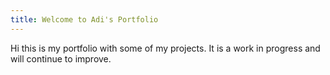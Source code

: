 ```yaml
---
title: Welcome to Adi's Portfolio
---
```


Hi this is my portfolio with some of my projects. It is a work in progress and will continue to improve.
